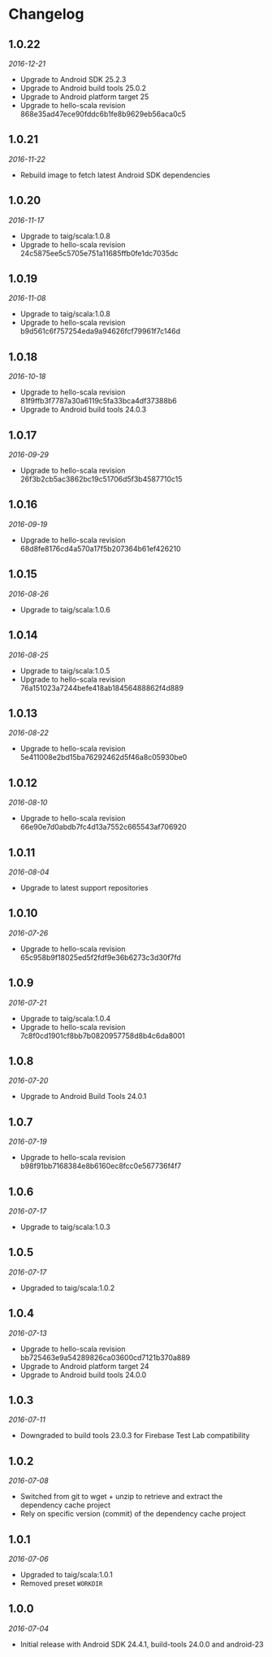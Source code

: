 # Changelog

## 1.0.22

_2016-12-21_

 * Upgrade to Android SDK 25.2.3
 * Upgrade to Android build tools 25.0.2
 * Upgrade to Android platform target 25
 * Upgrade to hello-scala revision 868e35ad47ece90fddc6b1fe8b9629eb56aca0c5

## 1.0.21

_2016-11-22_

 * Rebuild image to fetch latest Android SDK dependencies

## 1.0.20

_2016-11-17_

 * Upgrade to taig/scala:1.0.8
 * Upgrade to hello-scala revision 24c5875ee5c5705e751a11685ffb0fe1dc7035dc

## 1.0.19

_2016-11-08_

 * Upgrade to taig/scala:1.0.8
 * Upgrade to hello-scala revision b9d561c6f757254eda9a94626fcf79961f7c146d

## 1.0.18

_2016-10-18_

 * Upgrade to hello-scala revision 81f9ffb3f7787a30a6119c5fa33bca4df37388b6
 * Upgrade to Android build tools 24.0.3

## 1.0.17

_2016-09-29_

 * Upgrade to hello-scala revision 26f3b2cb5ac3862bc19c51706d5f3b4587710c15

## 1.0.16

_2016-09-19_

 * Upgrade to hello-scala revision 68d8fe8176cd4a570a17f5b207364b61ef426210

## 1.0.15

_2016-08-26_

 * Upgrade to taig/scala:1.0.6

## 1.0.14

_2016-08-25_

 * Upgrade to taig/scala:1.0.5
 * Upgrade to hello-scala revision 76a151023a7244befe418ab18456488862f4d889

## 1.0.13

_2016-08-22_

 * Upgrade to hello-scala revision 5e411008e2bd15ba76292462d5f46a8c05930be0

## 1.0.12

_2016-08-10_

 * Upgrade to hello-scala revision 66e90e7d0abdb7fc4d13a7552c665543af706920

## 1.0.11

_2016-08-04_

 * Upgrade to latest support repositories

## 1.0.10

_2016-07-26_

 * Upgrade to hello-scala revision 65c958b9f18025ed5f2fdf9e36b6273c3d30f7fd

## 1.0.9

_2016-07-21_

 * Upgrade to taig/scala:1.0.4
 * Upgrade to hello-scala revision 7c8f0cd1901cf8bb7b0820957758d8b4c6da8001

## 1.0.8

_2016-07-20_

 * Upgrade to Android Build Tools 24.0.1

## 1.0.7

_2016-07-19_

 * Upgrade to hello-scala revision b98f91bb7168384e8b6160ec8fcc0e567736f4f7

## 1.0.6

_2016-07-17_

 * Upgrade to taig/scala:1.0.3

## 1.0.5

_2016-07-17_

 * Upgraded to taig/scala:1.0.2

## 1.0.4

_2016-07-13_

 * Upgrade to hello-scala revision bb725463e9a54289826ca03600cd7121b370a889
 * Upgrade to Android platform target 24
 * Upgrade to Android build tools 24.0.0

## 1.0.3

_2016-07-11_

 * Downgraded to build tools 23.0.3 for Firebase Test Lab compatibility

## 1.0.2

_2016-07-08_

 * Switched from git to wget + unzip to retrieve and extract the dependency cache project
 * Rely on specific version (commit) of the dependency cache project

## 1.0.1

_2016-07-06_

 * Upgraded to taig/scala:1.0.1
 * Removed preset `WORKDIR`

## 1.0.0

_2016-07-04_

 * Initial release with Android SDK 24.4.1, build-tools 24.0.0 and android-23
